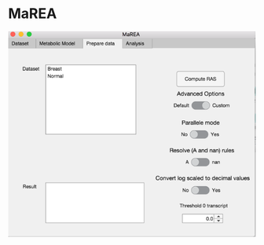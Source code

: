 # MaREA
![Alt text](https://raw.githubusercontent.com/BIMIB-DISCo/MaREA/master/Images/prepareData.png?raw=true "Title")

